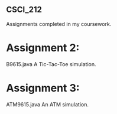 ## CSCI_212
Assignments completed in my coursework.

# Assignment 2:
B9615.java
A Tic-Tac-Toe simulation.

# Assignment 3:
ATM9615.java
An ATM simulation.
